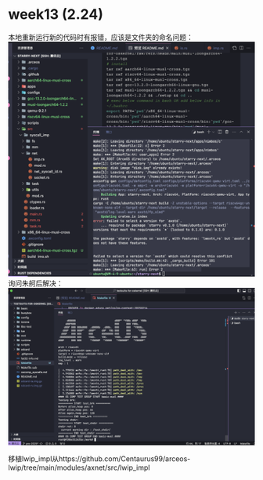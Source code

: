 # week13 (2.24)
本地重新运行新的代码时有报错，应该是文件夹的命名问题：
![](../../asserts/0224/1.png ':class=myImageClass')
询问朱舸后解决：
![](../../asserts/0224/2.png ':class=myImageClass')

移植lwip_impl从https://github.com/Centaurus99/arceos-lwip/tree/main/modules/axnet/src/lwip_impl